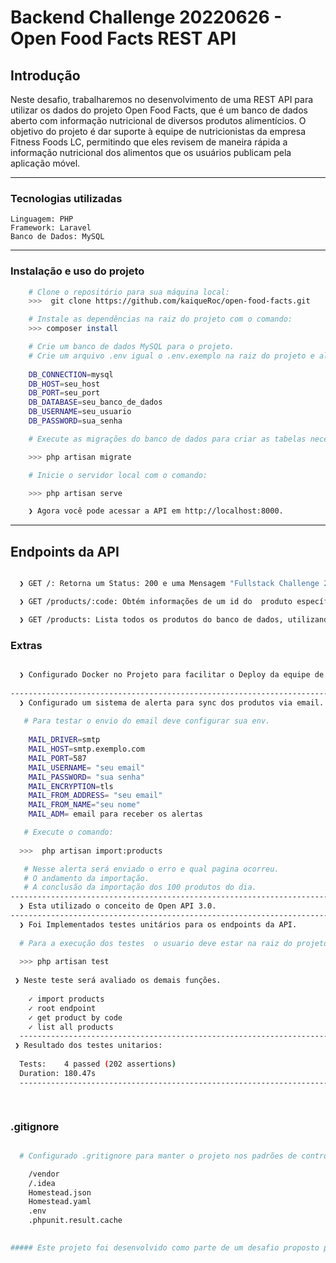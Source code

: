 # Backend Challenge 20220626 - Open Food Facts REST API

##   Introdução
Neste desafio, trabalharemos no desenvolvimento de uma REST API para utilizar os dados do projeto Open Food Facts, que é um banco de dados aberto com informação nutricional de diversos produtos alimentícios. O objetivo do projeto é dar suporte à equipe de nutricionistas da empresa Fitness Foods LC, permitindo que eles revisem de maneira rápida a informação nutricional dos alimentos que os usuários publicam pela aplicação móvel.
        
-----------------------------------------
###  Tecnologias utilizadas
    Linguagem: PHP
    Framework: Laravel
    Banco de Dados: MySQL
----------------------------------------
### Instalação e uso do projeto
```bash
    # Clone o repositório para sua máquina local:
    >>>  git clone https://github.com/kaiqueRoc/open-food-facts.git
```
```bash
    # Instale as dependências na raiz do projeto com o comando:
    >>> composer install
```
```bash
    # Crie um banco de dados MySQL para o projeto.
    # Crie um arquivo .env igual o .env.exemplo na raiz do projeto e altere as variáveis abaixo:
    
    DB_CONNECTION=mysql
    DB_HOST=seu_host
    DB_PORT=seu_port
    DB_DATABASE=seu_banco_de_dados
    DB_USERNAME=seu_usuario
    DB_PASSWORD=sua_senha
```

```bash
    # Execute as migrações do banco de dados para criar as tabelas necessárias:

    >>> php artisan migrate
```
```bash
    # Inicie o servidor local com o comando:

    >>> php artisan serve

    ❯ Agora você pode acessar a API em http://localhost:8000.

```
--------------------------------------------------------
## Endpoints da API

```bash

  ❯ GET /: Retorna um Status: 200 e uma Mensagem "Fullstack Challenge 20201026"

  ❯ GET /products/:code: Obtém informações de um id do  produto específico.

  ❯ GET /products: Lista todos os produtos do banco de dados, utilizando paginação de 10 produtos por pagina para evitar sobrecarga de requisições.

```
### Extras

```bash

  ❯ Configurado Docker no Projeto para facilitar o Deploy da equipe de DevOps.
  
-------------------------------------------------------------------------------------------------------
  ❯ Configurado um sistema de alerta para sync dos produtos via email.
  
   # Para testar o envio do email deve configurar sua env.
   
    MAIL_DRIVER=smtp
    MAIL_HOST=smtp.exemplo.com
    MAIL_PORT=587
    MAIL_USERNAME= "seu email"
    MAIL_PASSWORD= "sua senha"
    MAIL_ENCRYPTION=tls
    MAIL_FROM_ADDRESS= "seu email"
    MAIL_FROM_NAME="seu nome"
    MAIL_ADM= email para receber os alertas

   # Execute o comando:
   
  >>>  php artisan import:products

   # Nesse alerta será enviado o erro e qual pagina ocorreu.
   # O andamento da importação.
   # A conclusão da importação dos 100 produtos do dia.
-------------------------------------------------------------------------------------------------------
  ❯ Esta utilizado o conceito de Open API 3.0.
-------------------------------------------------------------------------------------------------------
  ❯ Foi Implementados testes unitários para os endpoints da API.  
  
  # Para a execução dos testes  o usuario deve estar na raiz do projeto e rodar o seguinte comando.
  
  >>> php artisan test
 
 ❯ Neste teste será avaliado os demais funções.
  
    ✓ import products   
    ✓ root endpoint                                                                                                                                                                                                                0.05s  
    ✓ get product by code                                                                                                                                                                                                          0.04s  
    ✓ list all products    
  -------------------------------------------------------------------------------------------------------
 ❯ Resultado dos testes unitarios:
 
  Tests:    4 passed (202 assertions)
  Duration: 180.47s
  -------------------------------------------------------------------------------------------------------

 


```
### .gitignore
```bash

  # Configurado .gritignore para manter o projeto nos padrões de controle de versão.

    /vendor
    /.idea
    Homestead.json
    Homestead.yaml
    .env
    .phpunit.result.cache
 

```
```bash
##### Este projeto foi desenvolvido como parte de um desafio proposto pela Coodesh.

```
